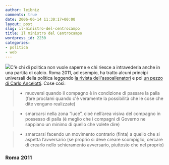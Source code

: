 ```yaml
---
author: leibniz
comments: true
date: 2006-06-14 11:30:17+00:00
layout: post
slug: il-ministro-del-centrocampo
title: Il ministro del Centrocampo
wordpress_id: 2230
categories:
- politica
- web
---
```


![](http://www.sci.utah.edu/~stevec/paint/orange_soccerball.jpg)C'è chi di politica non vuole saperne e chi riesce a intravederla anche in una partita di calcio. Roma 2011, ad esempio, ha tratto alcuni principi universali della politica leggendo [la rivista dell'assoallenatori](http://roma2011.blogosfere.it/2006/06/dai_mondiali_le.html) e poi [un pezzo di Carlo Ancelotti](http://roma2011.blogosfere.it/2006/06/dai_mondiali_le_1.html). Cose così:


> - muoversi quando il compagno è in condizione di passare la palla
(fare proclami quando c'è veramente la possibilità che le cose che dite vengano realizzate)




> - smarcarsi nella zona “luce”, cioè nell’area visiva del compagno in possesso di palla
(è meglio che i compagni di Governo ne sappiano un minimo di quello che volete dire)




> - smarcarsi facendo un movimento contrario (finta) a quello che si aspetta l’avversario
(se proprio si deve creare scompiglio, cercare di crearlo nello schieramento avversario, piuttosto che nel proprio)




### Roma 2011
